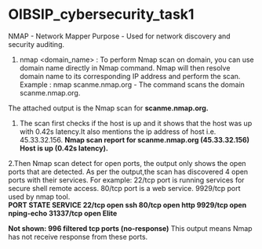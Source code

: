 # OIBSIP_cybersecurity_task1

NMAP - Network Mapper
Purpose - Used for network discovery and security auditing.

1. nmap <domain_name> : To perform Nmap scan on domain, you can use domain name directly in Nmap command. Nmap will then resolve domain name to its corresponding IP address and perform the scan.
Example : nmap scanme.nmap.org - The command scans the domain scanme.nmap.org.

The attached output is the Nmap scan for **scanme.nmap.org.**  
1. The scan first checks if the host is up and it shows that the host was up with 0.42s latency.It also mentions the ip address of host i.e. 45.33.32.156.
**Nmap scan report for scanme.nmap.org (45.33.32.156)
Host is up (0.42s latency).**

2.Then Nmap scan detect for open ports, the output only shows the open ports that are detected. 
As per the output,the scan has discovered 4 open ports with their services. 
For example: 22/tcp port is running services for secure shell remote access. 
              80/tcp port is a web service.
              9929/tcp port used by nmap tool.              
**PORT      STATE SERVICE
22/tcp    open  ssh
80/tcp    open  http
9929/tcp  open  nping-echo
31337/tcp open  Elite**


**Not shown: 996 filtered tcp ports (no-response)** This output means Nmap has not receive response from these ports.
